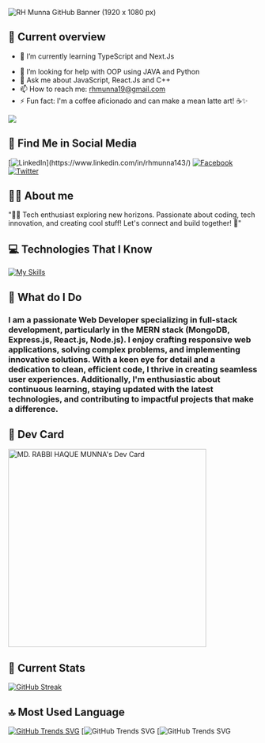 ![RH Munna GitHub Banner (1920 x 1080 px)](https://github.com/rhmunna143/rhmunna143/assets/66863042/1ee5b1f0-9364-4c5a-89cc-c927e7ddc80f)

## 👀 Current overview

<!-- 🔭 I’m currently working on ...-->
- 🌱 I’m currently learning TypeScript and Next.Js
<!--- 👯 I’m looking to collaborate on ...-->
- 🤔 I’m looking for help with OOP using JAVA and Python
- 💬 Ask me about JavaScript, React.Js and C++
- 📫 How to reach me: rhmunna19@gmail.com
- ⚡ Fun fact: I'm a coffee aficionado and can make a mean latte art! ☕️✨


  
![](https://komarev.com/ghpvc/?username=rhmunna143&color=blue)



## 💭 Find Me in Social Media

[![LinkedIn](https://img.shields.io/badge/LinkedIn-Profile-blue?style=flat-square&logo=linkedin&logoColor=white&link=[YOUR_LINK_HERE](https://www.linkedin.com/in/rhmunna143/))](https://www.linkedin.com/in/rhmunna143/) [![Facebook](https://img.shields.io/badge/Facebook-Profile-blue?style=flat-square&logo=facebook&logoColor=white&link=https://www.facebook.com/Munna.rmu)](https://www.facebook.com/Munna.rmu) [![Twitter](https://img.shields.io/badge/Twitter-Profile-1DA1F2?style=flat-square&logo=twitter&logoColor=white&link=https://twitter.com/rhmunna143)](https://twitter.com/rhmunna143)




## 🙋‍♂️ About me

"👨‍💻 Tech enthusiast exploring new horizons. Passionate about coding, tech innovation, and creating cool stuff! Let's connect and build together! 🚀"


## 💻 Technologies That I Know

[![My Skills](https://skillicons.dev/icons?i=html,css,tailwind,js,nodejs,react,mongodb,express,c,cpp,java,py)](https://skillicons.dev)





## 🔨 What do I Do

### I am a passionate Web Developer specializing in full-stack development, particularly in the MERN stack (MongoDB, Express.js, React.js, Node.js). I enjoy crafting responsive web applications, solving complex problems, and implementing innovative solutions. With a keen eye for detail and a dedication to clean, efficient code, I thrive in creating seamless user experiences. Additionally, I'm enthusiastic about continuous learning, staying updated with the latest technologies, and contributing to impactful projects that make a difference.


## 🪪 Dev Card

<a href="https://app.daily.dev/rhmunna143"><img src="https://api.daily.dev/devcards/5d4a9a43f24942f1b24a289d8aecfab2.png?r=rpv" width="400" alt="MD. RABBI HAQUE MUNNA's Dev Card"/></a>



## 📜 Current Stats
[![GitHub Streak](https://github-readme-streak-stats.herokuapp.com?user=rhmunna143&theme=github-dark-blue&hide_border=true&border_radius=5)](https://git.io/streak-stats)


## 🔝 Most Used Language
[![GitHub Trends SVG](https://api.githubtrends.io/user/svg/rhmunna143/langs?time_range=all_time&theme=dark)](https://githubtrends.io) [![GitHub Trends SVG](https://api.githubtrends.io/user/svg/rhmunna143/langs?time_range=all_time&include_private=true&use_percent=true) [![GitHub Trends SVG](https://api.githubtrends.io/user/svg/rhmunna143/repos?time_range=one_year&include_private=true&group=private&loc_metric=changed&theme=dark)
